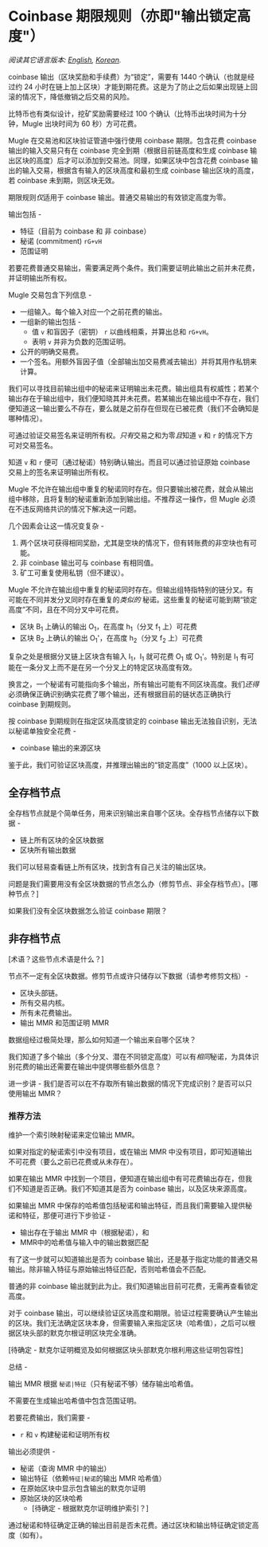 # Coinbase 期限规则（亦即"输出锁定高度"）

*阅读其它语言版本: [English](../coinbase_maturity.md), [Korean](coinbase_maturity_KR.md).*

coinbase 输出（区块奖励和手续费）为“锁定”，需要有 1440 个确认（也就是经过约 24 小时在链上加上区块）才能到期花费。这是为了防止之后如果出现链上回滚的情况下，降低撤销之后交易的风险。

比特币也有类似设计，挖矿奖励需要经过 100 个确认（比特币出块时间为十分钟，Mugle 出块时间为 60 秒）方可花费。

Mugle 在交易池和区块验证管道中强行使用 coinbase 期限。包含花费 coinbase 输出的输入交易只有在 coinbase 完全到期（根据目前链高度和生成 coinbase 输出区块的高度）后才可以添加到交易池。同理，如果区块中包含花费 coinbase 输出的输入交易，根据含有输入的区块高度和最初生成 coinbase 输出区块的高度，若 coinbase 未到期，则区块无效。

期限规则*仅*适用于 coinbase 输出。普通交易输出的有效锁定高度为零。

输出包括 -

* 特征（目前为 coinbase 和 非 coinbase）
* 秘诺 (commitment) `rG+vH`
* 范围证明

若要花费普通交易输出，需要满足两个条件。我们需要证明此输出之前并未花费，并证明输出所有权。

Mugle 交易包含下列信息 -

* 一组输入。每个输入对应一个之前花费的输出。
* 一组新的输出包括 -
  * 值 `v` 和盲因子（密钥） `r` 以曲线相乘，并算出总和 `rG+vH`。
  * 表明 `v` 并非为负数的范围证明。
* 公开的明确交易费。
* 一个签名。用额外盲因子值（全部输出加交易费减去输出）并将其用作私钥来计算。

我们可以寻找目前输出组中的秘诺来证明输出未花费。输出组具有权威性；若某个输出存在于输出组中，我们便知晓其并未花费。若某输出在输出组中不存在，我们便知道这一输出要么不存在，要么就是之前存在但现在已被花费（我们不会确知是哪种情况）。

可通过验证交易签名来证明所有权。*只有*交易之和为零*且*知道 `v` 和 `r` 的情况下方可对交易签名。

知道 `v` 和 `r` 便可（通过秘诺）特别确认输出。而且可以通过验证原始 coinbase 交易上的签名来证明输出所有权。

Mugle 不允许在输出组中重复的秘诺同时存在。但只要输出被花费，就会从输出组中移除，且将复制的秘诺重新添加到输出组。不推荐这一操作，但 Mugle 必须在不违反网络共识的情况下解决这一问题。

几个因素会让这一情况变复杂 -

1. 两个区块可获得相同奖励，尤其是空块的情况下，但有转账费的非空块也有可能。
1. 非 coinbase 输出可与 coinbase 有相同值。
1. 矿工可重复使用私钥（但不建议）。

Mugle 不允许在输出组中重复的秘诺同时存在。但输出组特指特别的链分叉。有可能在不同并发分叉同时存在重复的*类似的* 秘诺。这些重复的秘诺可能到期“锁定高度”不同，且在不同分叉中可花费。

* 区块 B<sub>1</sub> 上确认的输出 O<sub>1</sub>，在高度 h<sub>1</sub>（分叉 f<sub>1</sub> 上）可花费
* 区块 B<sub>2</sub> 上确认的输出 O<sub>1</sub>'，在高度 h<sub>2</sub>（分叉 f<sub>2</sub> 上）可花费

复杂之处是根据分叉链上区块含有输入 I<sub>1</sub>，I<sub>1</sub> 就可花费 O<sub>1</sub> 或 O<sub>1</sub>'。特别是 I<sub>1</sub> 有可能在一条分叉上而不是在另一个分叉上的特定区块高度有效。

换言之，一个秘诺有可能指向多个输出，所有输出可能有不同区块高度。我们*还得*必须确保正确识别确实花费了哪个输出，还有根据目前的链状态正确执行 coinbase 到期规则。

按 coinbase 到期规则在指定区块高度锁定的 coinbase 输出无法独自识别，无法以秘诺单独安全花费 -

* coinbase 输出的来源区块

鉴于此，我们可验证区块高度，并推理出输出的“锁定高度”（1000 以上区块）。

## 全存档节点

全存档节点就是个简单任务，用来识别输出来自哪个区块。全存档节点储存以下数据 -

* 链上所有区块的全区块数据
* 区块所有输出数据

我们可以轻易查看链上所有区块，找到含有自己关注的输出区块。

问题是我们需要用没有全区块数据的节点怎么办（修剪节点、非全存档节点）。[哪种节点？]

如果我们没有全区块数据怎么验证 coinbase 期限？

## 非存档节点

[术语？这些节点术语是什么？]

节点不一定有全区块数据。修剪节点或许只储存以下数据（请参考修剪文档）-

* 区块头部链。
* 所有交易内核。
* 所有未花费输出。
* 输出 MMR 和范围证明 MMR

数据组经过极简处理，那么如何知道一个输出来自哪个区块？

我们知道了多个输出（多个分叉、潜在不同锁定高度）可以有*相同*秘诺，为具体识别花费的输出还需要在输出中提供哪些额外信息？

进一步讲 - 我们是否可以在不存取所有输出数据的情况下完成识别？是否可以只使用输出 MMR？

### 推荐方法

维护一个索引映射秘诺来定位输出 MMR。

如果对指定的秘诺索引中没有项目，或在输出 MMR 中没有项目，即可知道输出不可花费（要么之前已花费或从未存在）。

如果在输出 MMR 中找到一个项目，便知道在输出组中有可花费输出存在，但我们不知道是否正确。我们不知道其是否为 coinbase 输出，以及区块来源高度。

如果输出 MMR 中保存的哈希值包括秘诺和输出特征，而且我们需要输入提供秘诺和特征，那便可进行下步验证 -

* 输出存在于输出 MMR 中（根据秘诺），和
* MMR中的哈希值与输入中的输出数据匹配

有了这一步就可以知道输出是否为 coinbase 输出，还是基于指定功能的普通交易输出。除非输入特征与原始输出特征匹配，否则哈希值会不匹配。


普通的非 coinbase 输出就到此为止。我们知道输出目前可花费，无需再查看锁定高度。

对于 coinbase 输出，可以继续验证区块高度和期限。验证过程需要确认产生输出的区块。我们无法确定区块本身，但需要输入来指定区块（哈希值），之后可以根据区块头部的默克尔根证明区块完全准确。

[待确定 - 默克尔证明概览及如何根据区块头部默克尔根利用这些证明包容性]

总结 -

输出 MMR 根据 `秘诺|特征`（只有秘诺不够）储存输出哈希值。

不需要在生成输出哈希值中包含范围证明。

若要花费输出，我们需要 -

* `r` 和 `v` 构建秘诺和证明所有权

输出必须提供 -

* 秘诺（查询 MMR 中的输出）
* 输出特征（依赖`特征|秘诺`的输出 MMR 哈希值）
* 在原始区块中显示包含输出的默克尔证明
* 原始区块的区块哈希
  * [待确定 - 根据默克尔证明维护索引？]

通过秘诺和特征确定正确的输出目前是否未花费。通过区块和输出特征确定锁定高度（如有）。
